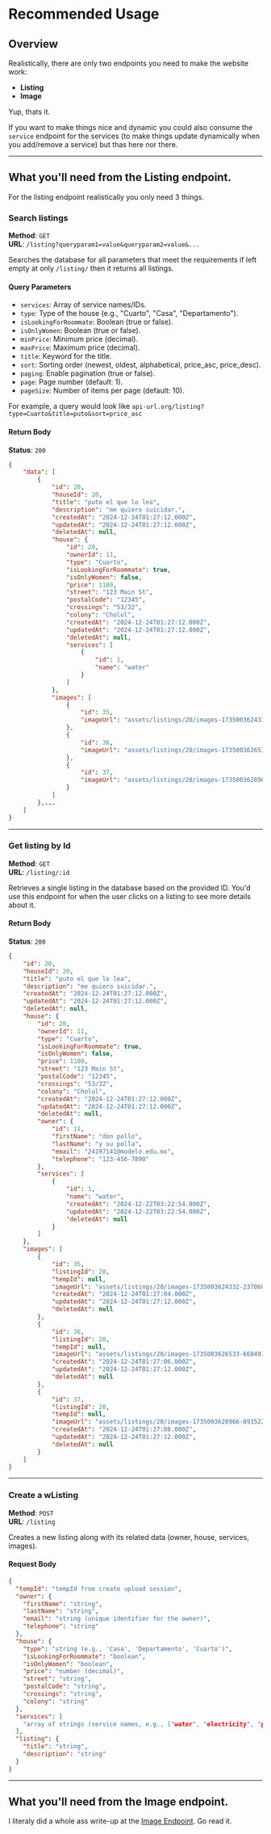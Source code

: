 # Recommended Usage
## Overview

Realistically, there are only two endpoints you need to make the website work:
- **Listing**
- **Image**

Yup, thats it. 

If you want to make things nice and dynamic you could also consume the `service` endpoint for the services (to make things update dynamically when you add/remove a service) but thas here nor there.

---

## What you'll need from the Listing endpoint.

For the listing endpoint realistically you only need 3 things.


### Search listings

**Method**: `GET`  
**URL**: `/listing?queryparam1=value&queryparam2=value&...`

Searches the database for all parameters that meet the requirements
if left empty at only `/listing/` then it returns all listings.

#### Query Parameters

- `services`: Array of service names/IDs.
- `type`: Type of the house (e.g., "Cuarto", "Casa", "Departamento").
- `isLookingForRoommate`: Boolean (true or false).
- `isOnlyWomen`: Boolean (true or false).
- `minPrice`: Minimum price (decimal).
- `maxPrice`: Maximum price (decimal).
- `title`: Keyword for the title.
- `sort`: Sorting order (newest, oldest, alphabetical, price_asc, price_desc).
- `paging`: Enable pagination (true or false).
- `page`: Page number (default: 1).
- `pageSize`: Number of items per page (default: 10).

For example, a query would look like `api-url.org/listing?type=Cuarto&title=puto&sort=price_asc`

#### Return Body
**Status**: `200`  

```json
{
	"data": [
		{
			"id": 20,
			"houseId": 20,
			"title": "puto el que lo lea",
			"description": "me quiero suicidar.",
			"createdAt": "2024-12-24T01:27:12.000Z",
			"updatedAt": "2024-12-24T01:27:12.000Z",
			"deletedAt": null,
			"house": {
				"id": 20,
				"ownerId": 11,
				"type": "Cuarto",
				"isLookingForRoommate": true,
				"isOnlyWomen": false,
				"price": 1100,
				"street": "123 Main St",
				"postalCode": "12345",
				"crossings": "53/32",
				"colony": "Cholul",
				"createdAt": "2024-12-24T01:27:12.000Z",
				"updatedAt": "2024-12-24T01:27:12.000Z",
				"deletedAt": null,
				"services": [
					{
						"id": 1,
						"name": "water"
					}
				]
			},
			"images": [
				{
					"id": 35,
					"imageUrl": "assets/listings/20/images-1735003624332-23706039.jpg"
				},
				{
					"id": 36,
					"imageUrl": "assets/listings/20/images-1735003626533-668491817.jpg"
				},
				{
					"id": 37,
					"imageUrl": "assets/listings/20/images-1735003628966-893522118.jpg"
				}
			]
		},...
	]
}
```


---


### Get listing by Id
**Method**: `GET`  
**URL**: `/listing/:id`


Retrieves a single listing in the database based on the provided ID.
You'd use this endpoint for when the user clicks on a listing to see more details about it.


#### Return Body
**Status**: `200`  

```json
{
	"id": 20,
	"houseId": 20,
	"title": "puto el que lo lea",
	"description": "me quiero suicidar.",
	"createdAt": "2024-12-24T01:27:12.000Z",
	"updatedAt": "2024-12-24T01:27:12.000Z",
	"deletedAt": null,
	"house": {
		"id": 20,
		"ownerId": 11,
		"type": "Cuarto",
		"isLookingForRoommate": true,
		"isOnlyWomen": false,
		"price": 1100,
		"street": "123 Main St",
		"postalCode": "12345",
		"crossings": "53/32",
		"colony": "Cholul",
		"createdAt": "2024-12-24T01:27:12.000Z",
		"updatedAt": "2024-12-24T01:27:12.000Z",
		"deletedAt": null,
		"owner": {
			"id": 11,
			"firstName": "don pollo",
			"lastName": "y su polla",
			"email": "24197141@modelo.edu.mx",
			"telephone": "123-456-7890"
		},
		"services": [
			{
				"id": 1,
				"name": "water",
				"createdAt": "2024-12-22T03:22:54.000Z",
				"updatedAt": "2024-12-22T03:22:54.000Z",
				"deletedAt": null
			}
		]
	},
	"images": [
		{
			"id": 35,
			"listingId": 20,
			"tempId": null,
			"imageUrl": "assets/listings/20/images-1735003624332-23706039.jpg",
			"createdAt": "2024-12-24T01:27:04.000Z",
			"updatedAt": "2024-12-24T01:27:12.000Z",
			"deletedAt": null
		},
		{
			"id": 36,
			"listingId": 20,
			"tempId": null,
			"imageUrl": "assets/listings/20/images-1735003626533-668491817.jpg",
			"createdAt": "2024-12-24T01:27:06.000Z",
			"updatedAt": "2024-12-24T01:27:12.000Z",
			"deletedAt": null
		},
		{
			"id": 37,
			"listingId": 20,
			"tempId": null,
			"imageUrl": "assets/listings/20/images-1735003628966-893522118.jpg",
			"createdAt": "2024-12-24T01:27:08.000Z",
			"updatedAt": "2024-12-24T01:27:12.000Z",
			"deletedAt": null
		}
	]
}
```



---




### Create a wListing

**Method**: `POST`  
**URL**: `/listing`

Creates a new listing along with its related data (owner, house, services, images).

#### Request Body

```json
{
  "tempId": "tempId from create upload session",
  "owner": {
    "firstName": "string",
    "lastName": "string",
    "email": "string (unique identifier for the owner)",
    "telephone": "string"
  },
  "house": {
    "type": "string (e.g., 'Casa', 'Departamento', 'Cuarto')",
    "isLookingForRoommate": "boolean",
    "isOnlyWomen": "boolean",
    "price": "number (decimal)",
    "street": "string",
    "postalCode": "string",
    "crossings": "string",
    "colony": "string"
  },
  "services": [
    "array of strings (service names, e.g., ["water", "electricity", "parking"])"
  ],
  "listing": {
    "title": "string",
    "description": "string"
  }
}
```

---


## What you'll need from the Image endpoint.

I literaly did a whole ass write-up at the [Image Endpoint](Image-Endpoint). Go read it.

